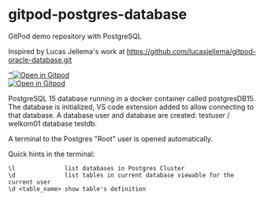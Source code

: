 # gitpod-postgres-database

GitPod demo repository with PostgreSQL

Inspired by Lucas Jellema's work at https://github.com/lucasjellema/gitpod-oracle-database.git

[™️![Open in Gitpod](https://gitpod.io/button/open-in-gitpod.svg)](https://gitpod.io/?autostart=true&editor=code&workspaceClass=g1-large#https://github.com/44r555/gitpod-postgres15) <BR/>
[![Open in Gitpod](https://gitpod.io/button/open-in-gitpod.svg)](https://gitpod.io/#https://github.com/martijnpronkAMIS/gitpod-postgres-database)

PostgreSQL 15 database running in a docker container called postgresDB15.
The database is initialized, VS code extension added to allow connecting to that database. 
A database user and database are created: testuser / welkom01 database testdb.

A terminal to the Postgres "Root" user is opened automatically.

Quick hints in the terminal:
```
\l              list databases in Postgres Cluster
\d              list tables in current database viewable for the current user
\d <table_name> show table's definition

```

